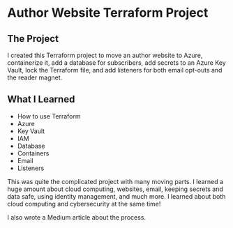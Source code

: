 # Author Website Terraform Project

## The Project

I created this Terraform project to move an author website to Azure, containerize it, add a database for subscribers, add secrets to an Azure Key Vault, lock the Terraform file, and add listeners for both email opt-outs and the reader magnet.

## What I Learned
- How to use Terraform
- Azure
- Key Vault
- IAM
- Database
- Containers
- Email
- Listeners

This was quite the complicated project with many moving parts. I learned a huge amount about cloud computing, websites, email, keeping secrets and data safe, using identity management, and much more. I learned about both cloud computing and cybersecurity at the same time!

I also wrote a Medium article about the process.
